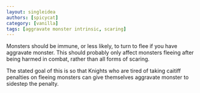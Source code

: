 ```yaml
---
layout: singleidea
authors: [spicycat]
category: [vanilla]
tags: [aggravate monster intrinsic, scaring]
---
```

Monsters should be immune, or less likely, to turn to flee if you have aggravate
monster. This should probably only affect monsters fleeing after being harmed in
combat, rather than all forms of scaring.

The stated goal of this is so that Knights who are tired of taking caitiff
penalties on fleeing monsters can give themselves aggravate monster to sidestep
the penalty.
